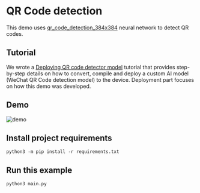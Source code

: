 # QR Code detection

This demo
uses [qr_code_detection_384x384](https://github.com/luxonis/depthai-model-zoo/tree/main/models/qr_code_detection_384x384)
neural network to detect QR codes.

## Tutorial

We wrote
a [Deploying QR code detector model](https://docs.luxonis.com/en/latest/pages/tutorials/deploying-custom-model/#qr-code-detector)
tutorial that provides step-by-step details on how to convert, compile and deploy a custom AI model (WeChat QR Code
detection model) to the device. Deployment part focuses on how this demo was developed.

## Demo

![demo](https://user-images.githubusercontent.com/18037362/173070218-5a069728-f365-4fa1-869f-ef871b90a7f7.gif)

## Install project requirements

```
python3 -m pip install -r requirements.txt
```

## Run this example

```
python3 main.py
```
